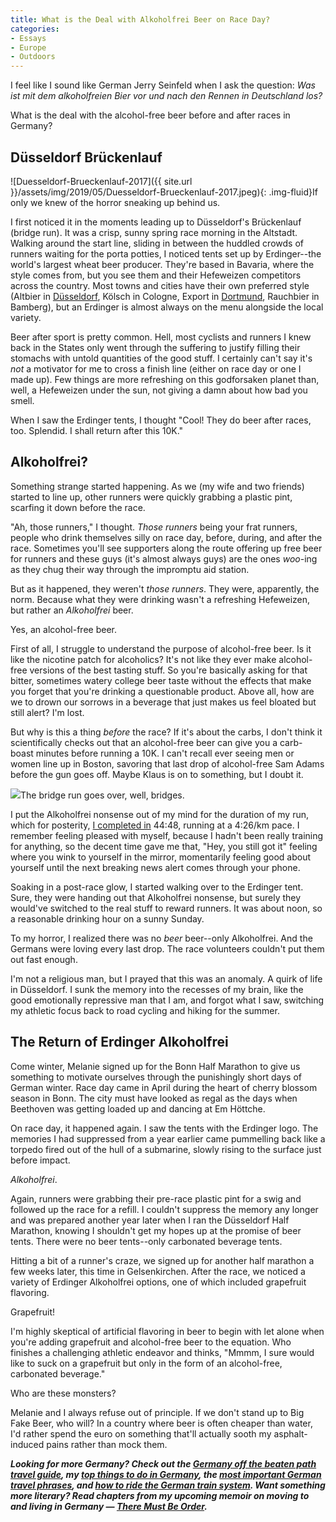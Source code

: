 ```yaml
---
title: What is the Deal with Alkoholfrei Beer on Race Day?
categories:
- Essays
- Europe
- Outdoors
---
```


I feel like I sound like German Jerry Seinfeld when I ask the question: _Was ist mit dem alkoholfreien Bier vor und nach den Rennen in Deutschland los?_

What is the deal with the alcohol-free beer before and after races in Germany?

<!-- more -->

## Düsseldorf Brückenlauf

![Duesseldorf-Brueckenlauf-2017]({{ site.url }}/assets/img/2019/05/Duesseldorf-Brueckenlauf-2017.jpeg){: .img-fluid}If only we knew of the horror sneaking up behind us.

I first noticed it in the moments leading up to Düsseldorf's Brückenlauf (bridge run). It was a crisp, sunny spring race morning in the Altstadt. Walking around the start line, sliding in between the huddled crowds of runners waiting for the porta potties, I noticed tents set up by Erdinger--the world's largest wheat beer producer. They're based in Bavaria, where the style comes from, but you see them and their Hefeweizen competitors across the country. Most towns and cities have their own preferred style (Altbier in [Düsseldorf](https://withoutapath.com/things-to-do-in-dusseldorf/), Kölsch in Cologne, Export in [Dortmund](https://withoutapath.com/bergmann-brauerei/), Rauchbier in Bamberg), but an Erdinger is almost always on the menu alongside the local variety.

Beer after sport is pretty common. Hell, most cyclists and runners I knew back in the States only went through the suffering to justify filling their stomachs with untold quantities of the good stuff. I certainly can't say it's _not_ a motivator for me to cross a finish line (either on race day or one I made up). Few things are more refreshing on this godforsaken planet than, well, a Hefeweizen under the sun, not giving a damn about how bad you smell.

When I saw the Erdinger tents, I thought "Cool! They do beer after races, too. Splendid. I shall return after this 10K."

## Alkoholfrei?

Something strange started happening. As we (my wife and two friends) started to line up, other runners were quickly grabbing a plastic pint, scarfing it down before the race.

"Ah, those runners," I thought. _Those runners_ being your frat runners, people who drink themselves silly on race day, before, during, and after the race. Sometimes you'll see supporters along the route offering up free beer for runners and these guys (it's almost always guys) are the ones _woo_-ing as they chug their way through the impromptu aid station.

But as it happened, they weren't _those runners_. They were, apparently, the norm. Because what they were drinking wasn't a refreshing Hefeweizen, but rather an _Alkoholfrei_ beer.

Yes, an alcohol-free beer.

First of all, I struggle to understand the purpose of alcohol-free beer. Is it like the nicotine patch for alcoholics? It's not like they ever make alcohol-free versions of the best tasting stuff. So you're basically asking for that bitter, sometimes watery college beer taste without the effects that make you forget that you're drinking a questionable product. Above all, how are we to drown our sorrows in a beverage that just makes us feel bloated but still alert? I'm lost.

But why is this a thing _before_ the race? If it's about the carbs, I don't think it scientifically checks out that an alcohol-free beer can give you a carb-boast minutes before running a 10K. I can't recall ever seeing men or women line up in Boston, savoring that last drop of alcohol-free Sam Adams before the gun goes off. Maybe Klaus is on to something, but I doubt it.

![](https://i1.wp.com/withoutapath.com/wp-content/uploads/2019/05/Duesseldorf-Brueckenlauf.jpg?fit=1024%2C446&ssl=1)The bridge run goes over, well, bridges.

I put the Alkoholfrei nonsense out of my mind for the duration of my run, which for posterity, [I completed in](https://www.strava.com/activities/954367044) 44:48, running at a 4:26/km pace. I remember feeling pleased with myself, because I hadn't been really training for anything, so the decent time gave me that, "Hey, you still got it" feeling where you wink to yourself in the mirror, momentarily feeling good about yourself until the next breaking news alert comes through your phone.

Soaking in a post-race glow, I started walking over to the Erdinger tent. Sure, they were handing out that Alkoholfrei nonsense, but surely they would've switched to the real stuff to reward runners. It was about noon, so a reasonable drinking hour on a sunny Sunday.

To my horror, I realized there was no _beer_ beer--only Alkoholfrei. And the Germans were loving every last drop. The race volunteers couldn't put them out fast enough.

I'm not a religious man, but I prayed that this was an anomaly. A quirk of life in Düsseldorf. I sunk the memory into the recesses of my brain, like the good emotionally repressive man that I am, and forgot what I saw, switching my athletic focus back to road cycling and hiking for the summer.

## The Return of Erdinger Alkoholfrei

Come winter, Melanie signed up for the Bonn Half Marathon to give us something to motivate ourselves through the punishingly short days of German winter. Race day came in April during the heart of cherry blossom season in Bonn. The city must have looked as regal as the days when Beethoven was getting loaded up and dancing at Em Höttche. 

On race day, it happened again. I saw the tents with the Erdinger logo. The memories I had suppressed from a year earlier came pummelling back like a torpedo fired out of the hull of a submarine, slowly rising to the surface just before impact.

_Alkoholfrei_.

Again, runners were grabbing their pre-race plastic pint for a swig and followed up the race for a refill. I couldn't suppress the memory any longer and was prepared another year later when I ran the Düsseldorf Half Marathon, knowing I shouldn't get my hopes up at the promise of beer tents. There were no beer tents--only carbonated beverage tents.

Hitting a bit of a runner's craze, we signed up for another half marathon a few weeks later, this time in Gelsenkirchen. After the race, we noticed a variety of Erdinger Alkoholfrei options, one of which included grapefruit flavoring. 

Grapefruit!

I'm highly skeptical of artificial flavoring in beer to begin with let alone when you're adding grapefruit and alcohol-free beer to the equation. Who finishes a challenging athletic endeavor and thinks, "Mmmm, I sure would like to suck on a grapefruit but only in the form of an alcohol-free, carbonated beverage."

Who are these monsters?

Melanie and I always refuse out of principle. If we don't stand up to Big Fake Beer, who will? In a country where beer is often cheaper than water, I'd rather spend the euro on something that'll actually sooth my asphalt-induced pains rather than mock them.

_**Looking for more Germany? Check out the [Germany off the beaten path travel guide](https://withoutapath.com/travel-guides/germany/), my [top things to do in Germany](https://withoutapath.com/things-to-do-in-germany/), the [most important German travel phrases](https://withoutapath.com/most-important-german-travel-phrases/), and [how to ride the German train system](https://withoutapath.com/german-train/). Want something more literary? Read chapters from my upcoming memoir on moving to and living in Germany — [There Must Be Order](https://withoutapath.com/category/essays/there-must-be-order/).**_

